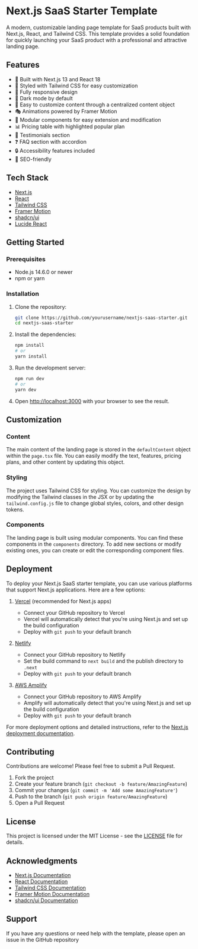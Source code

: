 # Next.js SaaS Starter Template

A modern, customizable landing page template for SaaS products built with Next.js, React, and Tailwind CSS. This template provides a solid foundation for quickly launching your SaaS product with a professional and attractive landing page.

## Features

- 🚀 Built with Next.js 13 and React 18
- 🎨 Styled with Tailwind CSS for easy customization
- 📱 Fully responsive design
- 🌙 Dark mode by default
- 🔧 Easy to customize content through a centralized content object
- 🎭 Animations powered by Framer Motion
- 🧩 Modular components for easy extension and modification
- 📊 Pricing table with highlighted popular plan
- 💬 Testimonials section
- ❓ FAQ section with accordion
- 🔒 Accessibility features included
- 🚥 SEO-friendly

## Tech Stack

- [Next.js](https://nextjs.org/)
- [React](https://reactjs.org/)
- [Tailwind CSS](https://tailwindcss.com/)
- [Framer Motion](https://www.framer.com/motion/)
- [shadcn/ui](https://ui.shadcn.com/)
- [Lucide React](https://lucide.dev/)

## Getting Started

### Prerequisites

- Node.js 14.6.0 or newer
- npm or yarn

### Installation

1. Clone the repository:
   ```bash
   git clone https://github.com/yourusername/nextjs-saas-starter.git
   cd nextjs-saas-starter
   ```

2. Install the dependencies:
   ```bash
   npm install
   # or
   yarn install
   ```

3. Run the development server:
   ```bash
   npm run dev
   # or
   yarn dev
   ```

4. Open [http://localhost:3000](http://localhost:3000) with your browser to see the result.

## Customization

### Content

The main content of the landing page is stored in the `defaultContent` object within the `page.tsx` file. You can easily modify the text, features, pricing plans, and other content by updating this object.

### Styling

The project uses Tailwind CSS for styling. You can customize the design by modifying the Tailwind classes in the JSX or by updating the `tailwind.config.js` file to change global styles, colors, and other design tokens.

### Components

The landing page is built using modular components. You can find these components in the `components` directory. To add new sections or modify existing ones, you can create or edit the corresponding component files.

## Deployment

To deploy your Next.js SaaS starter template, you can use various platforms that support Next.js applications. Here are a few options:

1. [Vercel](https://vercel.com/) (recommended for Next.js apps)
   - Connect your GitHub repository to Vercel
   - Vercel will automatically detect that you're using Next.js and set up the build configuration
   - Deploy with `git push` to your default branch

2. [Netlify](https://www.netlify.com/)
   - Connect your GitHub repository to Netlify
   - Set the build command to `next build` and the publish directory to `.next`
   - Deploy with `git push` to your default branch

3. [AWS Amplify](https://aws.amazon.com/amplify/)
   - Connect your GitHub repository to AWS Amplify
   - Amplify will automatically detect that you're using Next.js and set up the build configuration
   - Deploy with `git push` to your default branch

For more deployment options and detailed instructions, refer to the [Next.js deployment documentation](https://nextjs.org/docs/deployment).

## Contributing

Contributions are welcome! Please feel free to submit a Pull Request.

1. Fork the project
2. Create your feature branch (`git checkout -b feature/AmazingFeature`)
3. Commit your changes (`git commit -m 'Add some AmazingFeature'`)
4. Push to the branch (`git push origin feature/AmazingFeature`)
5. Open a Pull Request

## License

This project is licensed under the MIT License - see the [LICENSE](LICENSE) file for details.

## Acknowledgments

- [Next.js Documentation](https://nextjs.org/docs)
- [React Documentation](https://reactjs.org/docs)
- [Tailwind CSS Documentation](https://tailwindcss.com/docs)
- [Framer Motion Documentation](https://www.framer.com/motion/)
- [shadcn/ui Documentation](https://ui.shadcn.com/)

## Support

If you have any questions or need help with the template, please open an issue in the GitHub repository 
